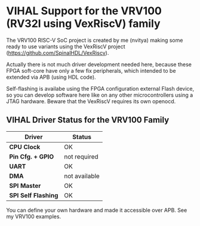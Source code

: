 # VIHAL Support for the VRV100 (RV32I using VexRiscV) family

The VRV100 RISC-V SoC project is created by me (nvitya) making some ready to use variants using
the VexRiscV project (https://github.com/SpinalHDL/VexRiscv).

Actually there is not much driver development needed here, because these FPGA soft-core have only
a few fix peripherals, which intended to be extended via APB (using HDL code).

Self-flashing is availabe using the FPGA configuration external Flash device, so you can develop
software here like on any other microcontrollers using a JTAG hardware.
Beware that the VexRiscV requires its own openocd.


## VIHAL Driver Status for the VRV100 Family

  Driver              | Status  |
----------------------|---------|
__CPU Clock__         | OK      |
__Pin Cfg. + GPIO__   | not required |
__UART__              | OK      |
__DMA__               | not available |
__SPI Master__        | OK      |
__SPI Self Flashing__ | OK      |


You can define your own hardware and made it accessible over APB. See my VRV100 examples.